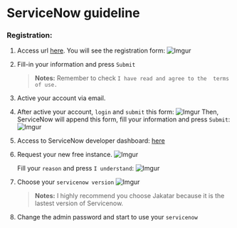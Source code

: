 # ServiceNow guideline

### Registration:
1. Access url [here](https://signon.service-now.com/ssoregister.do?redirectUri=https://developer.servicenow.com). You will see the registration form:
![Imgur](https://i.imgur.com/BiLx2bC.png)

2. Fill-in your information and press `Submit`
    > **Notes:** Remember to check `I have read and agree to the  terms of use.`

3. Active your account via email.

4. After active your account, `login` and  `submit` this form:
![Imgur](https://i.imgur.com/iK537pr.png)
Then, ServiceNow will append this form, fill your information and press `Submit`:
![Imgur](https://i.imgur.com/6QawLI8.png)

5. Access to ServiceNow developer dashboard: [here](https://developer.servicenow.com/app.do#!/dashboard)

6. Request your new free instance.
![Imgur](https://i.imgur.com/yYz8jzb.png)

    Fill your `reason` and press `I understand`:
    ![Imgur](https://i.imgur.com/L8n7OC9.png)

7. Choose your `servicenow version`
![Imgur](https://i.imgur.com/EbqHQWv.png)
    >**Notes:** I highly recommend you choose Jakatar because it is the lastest version of Servicenow. 

8. Change the admin password and start to use your `servicenow`
